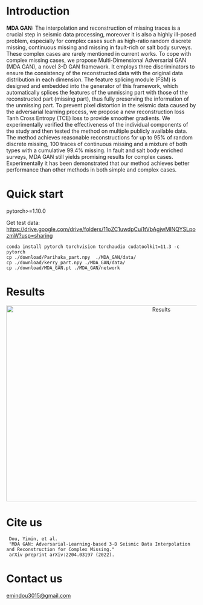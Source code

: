 # Introduction

**MDA GAN:**
The interpolation and reconstruction of missing traces is a crucial step in seismic data processing, moreover it is also a highly ill-posed problem, especially for complex cases such as high-ratio random discrete missing, continuous missing and missing in fault-rich or salt body surveys. These complex cases are rarely mentioned in current works. To cope with complex missing cases, we propose Multi-Dimensional Adversarial GAN (MDA GAN), a novel 3-D GAN framework. It employs three discriminators to ensure the consistency of the reconstructed data with the original data distribution in each dimension. The feature splicing module (FSM) is designed and embedded into the generator of this framework, which automatically splices the features of the unmissing part with those of the reconstructed part (missing part), thus fully preserving the information of the unmissing part. To prevent pixel distortion in the seismic data caused by the adversarial learning process, we propose a new reconstruction loss Tanh Cross Entropy (TCE) loss to provide smoother gradients. We experimentally verified the effectiveness of the individual components of the study and then tested the method on multiple publicly available data. The method achieves reasonable reconstructions for up to 95% of random discrete missing, 100 traces of continuous missing and a mixture of both types with a cumulative 99.4% missing. In fault and salt body enriched surveys, MDA GAN still yields promising results for complex cases. Experimentally it has been demonstrated that our method achieves better performance than other methods in both simple and complex cases.
# Quick start
pytorch>=1.10.0

Get test data: https://drive.google.com/drive/folders/11oZC1uwdpCui1tVbAgjwMlNQYSLpozmW?usp=sharing
    
    conda install pytorch torchvision torchaudio cudatoolkit=11.3 -c pytorch
    cp ./download/Parihaka_part.npy  ./MDA_GAN/data/
    cp ./download/kerry_part.npy ./MDA_GAN/data/
    cp ./download/MDA_GAN.pt ./MDA_GAN/network


# Results
<div align=center><img src="https://github.com/douyimin/FaultNet/blob/main/results/output.png" width="805" height="517" alt="Results"/><br/></div>

# Cite us
   
     Dou, Yimin, et al. 
     "MDA GAN: Adversarial-Learning-based 3-D Seismic Data Interpolation and Reconstruction for Complex Missing."
     arXiv preprint arXiv:2204.03197 (2022).

# Contact us
emindou3015@gmail.com
